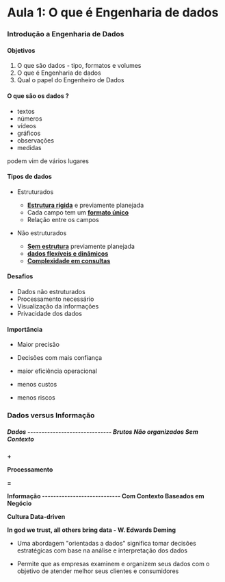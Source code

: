 # Aula 1: O que é Engenharia de dados

### Introdução a Engenharia de Dados

#### Objetivos

1. O que são dados - tipo, formatos e volumes
2. O que é Engenharia de dados
3. Qual o papel do Engenheiro de Dados

#### O que são os dados ?

- textos
- números
- vídeos 
- gráficos 
- observações 
- medidas 

podem vim de vários lugares 

#### Tipos de dados 

- Estruturados 
  - **<ins>Estrutura rígida</ins>** e previamente planejada 
  - Cada campo tem um **<ins>formato único</ins>**
  - Relação entre os campos

- Não estruturados
  - **<ins>Sem estrutura</ins>** previamente planejada
  - **<ins>dados flexíveis e dinâmicos</ins>**
  - **<ins>Complexidade em consultas</ins>**

#### Desafios

- Dados não estruturados
- Processamento necessário 
- Visualização da informações 
- Privacidade dos dados

#### Importância

- Maior precisão
- Decisões com mais confiança

-  maior eficiência operacional

- menos custos

- menos riscos

### Dados versus Informação

##### Dados  ------------------------------ Brutos Não organizados Sem Contexto

**+**

**Processamento**

**=**

**Informação  ---------------------------- Com Contexto Baseados em Negócio** 

**Cultura Data-driven**

**In god we trust, all others bring data - W. Edwards Deming**

- Uma abordagem "orientadas a dados" significa tomar decisões estratégicas com base na análise e interpretação dos dados

- Permite que as empresas examinem e organizem seus dados com o objetivo de atender melhor seus clientes e consumidores